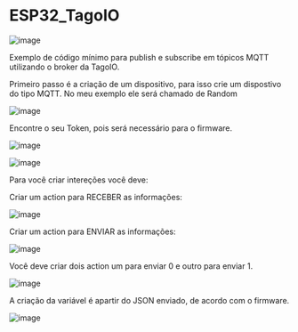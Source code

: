 # ESP32_TagoIO

![image](https://github.com/VictorRavani/ESP32_TagoIO/assets/101602056/871cbd90-267d-4ade-98a0-704c075542bc)

Exemplo de código mínimo para publish e subscribe em tópicos MQTT utilizando o broker da TagoIO.

Primeiro passo é a criação de um dispositivo, para isso crie um dispostivo do tipo MQTT. No meu exemplo ele será chamado de Random

![image](https://github.com/VictorRavani/ESP32_TagoIO/assets/101602056/f9938d66-7ab2-4a63-8532-ab83f8a34f15)

Encontre o seu Token, pois será necessário para o firmware.

![image](https://github.com/VictorRavani/ESP32_TagoIO/assets/101602056/4a192696-3993-4408-9177-28450f19d346)

![image](https://github.com/VictorRavani/ESP32_TagoIO/assets/101602056/d99a8500-2e60-413c-a5df-5a352876fd47)

Para você criar intereções você deve:

Criar um action para RECEBER as informações:

![image](https://github.com/VictorRavani/ESP32_TagoIO/assets/101602056/2edf1ede-fbad-482c-8845-bd82bb98716e)

Criar um action para ENVIAR as informações:

![image](https://github.com/VictorRavani/ESP32_TagoIO/assets/101602056/1eeed2e7-0ba5-44fb-bb6b-87c31f8cf68b)

Você deve criar dois action um para enviar 0 e outro para enviar 1.

![image](https://github.com/VictorRavani/ESP32_TagoIO/assets/101602056/61b7f4f1-9ed8-4158-be8e-44975560630f)

A criação da variável é apartir do JSON enviado, de acordo com o firmware.

![image](https://github.com/VictorRavani/ESP32_TagoIO/assets/101602056/13e65349-f9c8-4324-b0af-a90b6c387981)
